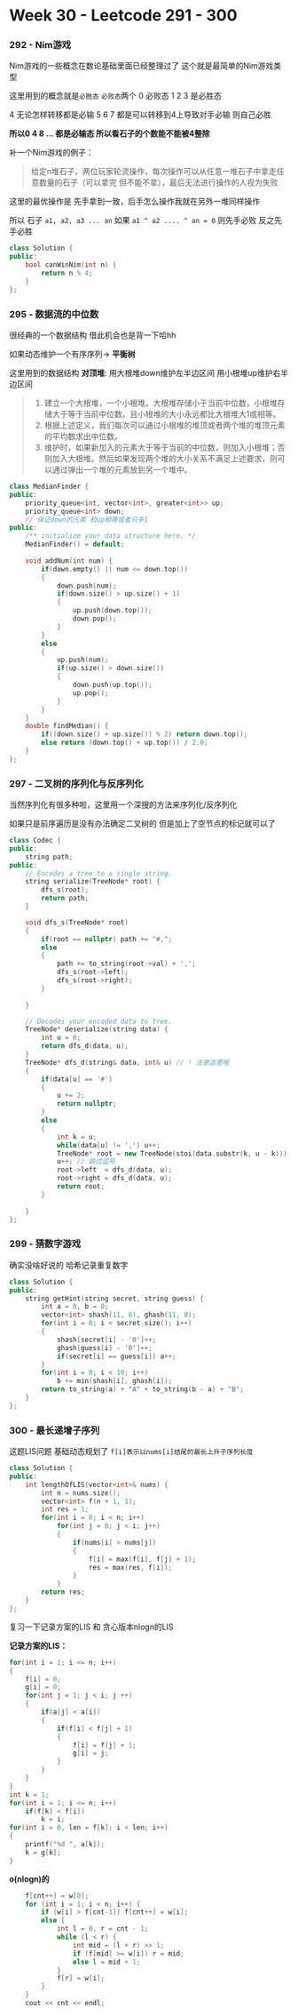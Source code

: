 <!--
 * @Description: 
 * @Versions: 
 * @Author: Vernon Cui
 * @Github: https://github.com/vernon97
 * @Date: 2021-02-24 20:06:15
 * @LastEditors: Vernon Cui
 * @LastEditTime: 2021-05-10 15:26:44
 * @FilePath: /.leetcode/Users/vernon/Leetcode-notes/notes/week30.md
-->
# Week 30 - Leetcode 291 - 300

### 292 - Nim游戏

Nim游戏的一些概念在数论基础里面已经整理过了 这个就是最简单的Nim游戏类型

这里用到的概念就是`必胜态` `必败态`两个  0 必败态 1 2 3 是必胜态 

4 无论怎样转移都是必输 5 6 7 都是可以转移到4上导致对手必输 则自己必胜

**所以0 4 8 ... 都是必输态 所以看石子的个数能不能被4整除**

补一个Nim游戏的例子：

> 给定n堆石子，两位玩家轮流操作，每次操作可以从任意一堆石子中拿走任意数量的石子（可以拿完 但不能不拿），最后无法进行操作的人视为失败

这里的最优操作是 先手拿到一致，后手怎么操作我就在另外一堆同样操作

所以 石子 `a1, a2, a3 ... an` 如果 `a1 ^ a2 .... ^ an = 0` 则先手必败 反之先手必胜

```cpp
class Solution {
public:
    bool canWinNim(int n) {
        return n % 4;
    }
};
```

### 295 - 数据流的中位数

很经典的一个数据结构 借此机会也是背一下哈hh

如果动态维护一个有序序列-> **平衡树**

这里用到的数据结构 **对顶堆**: 用大根堆down维护左半边区间 用小根堆up维护右半边区间

> 1. 建立一个大根堆，一个小根堆。大根堆存储小于当前中位数，小根堆存储大于等于当前中位数。且小根堆的大小永远都比大根堆大1或相等。
> 2. 根据上述定义，我们每次可以通过小根堆的堆顶或者两个堆的堆顶元素的平均数求出中位数。
> 3. 维护时，如果新加入的元素大于等于当前的中位数，则加入小根堆；否则加入大根堆。然后如果发现两个堆的大小关系不满足上述要求，则可以通过弹出一个堆的元素放到另一个堆中。

```cpp
class MedianFinder {
public:
    priority_queue<int, vector<int>, greater<int>> up;
    priority_queue<int> down;
    // 保证down的元素 和up相等或者只多1
public:
    /** initialize your data structure here. */
    MedianFinder() = default;
    
    void addNum(int num) {
        if(down.empty() || num <= down.top())
        {
            down.push(num);
            if(down.size() > up.size() + 1)
            {
                up.push(down.top());
                down.pop();
            }
        }
        else
        {
            up.push(num);
            if(up.size() > down.size())
            {
                down.push(up.top());
                up.pop();
            }
        }   
    }
    double findMedian() {
        if((down.size() + up.size()) % 2) return down.top();
        else return (down.top() + up.top()) / 2.0;
    }
};
```

### 297 - 二叉树的序列化与反序列化

当然序列化有很多种啦，这里用一个深搜的方法来序列化/反序列化

如果只是前序遍历是没有办法确定二叉树的 但是加上了空节点的标记就可以了

```cpp
class Codec {
public:
    string path;
public:
    // Encodes a tree to a single string.
    string serialize(TreeNode* root) {
        dfs_s(root);
        return path;
    }

    void dfs_s(TreeNode* root)
    {
        if(root == nullptr) path += "#,";
        else
        {
            path += to_string(root->val) + ',';
            dfs_s(root->left);
            dfs_s(root->right);
        }
        
    }

    // Decodes your encoded data to tree.
    TreeNode* deserialize(string data) {
        int u = 0;
        return dfs_d(data, u);
    }
    TreeNode* dfs_d(string& data, int& u) // ! 注意这里哦
    {
        if(data[u] == '#')
        {
            u += 2;
            return nullptr;
        }
        else
        {
            int k = u;
            while(data[u] != ',') u++;
            TreeNode* root = new TreeNode(stoi(data.substr(k, u - k)));
            u++; // 跳过逗号
            root->left  = dfs_d(data, u);
            root->right = dfs_d(data, u);
            return root;
        }
    
    }
};
```

### 299 - 猜数字游戏

确实没啥好说的 哈希记录重复数字

```cpp
class Solution {
public:
    string getHint(string secret, string guess) {
        int a = 0, b = 0;
        vector<int> shash(11, 0), ghash(11, 0);
        for(int i = 0; i < secret.size(); i++)
        {
            shash[secret[i] - '0']++;
            ghash[guess[i] - '0']++;
            if(secret[i] == guess[i]) a++;
        }
        for(int i = 0; i < 10; i++)
            b += min(shash[i], ghash[i]);
        return to_string(a) + "A" + to_string(b - a) + "B";
    }
};
```

### 300 - 最长递增子序列

这题LIS问题 基础动态规划了 `f[i]表示以nums[i]结尾的最长上升子序列长度`

```cpp
class Solution {
public:
    int lengthOfLIS(vector<int>& nums) {
        int n = nums.size();
        vector<int> f(n + 1, 1);
        int res = 1;
        for(int i = 0; i < n; i++)
            for(int j = 0; j < i; j++)
            {
                if(nums[i] > nums[j])
                {
                    f[i] = max(f[i], f[j] + 1);
                    res = max(res, f[i]);
                }
            }
        return res;
    }
};
```

复习一下记录方案的LIS 和 贪心版本nlogn的LIS


**记录方案的LIS：**

```cpp
for(int i = 1; i <= n; i++)
{
    f[i] = 0;
    g[i] = 0;
    for(int j = 1; j < i; j ++)
    {
        if(a[j] < a[i])
        {
            if(f[i] < f[j] + 1)
            {
                f[i] = f[j] + 1;
                g[i] = j;
            }
        }
    }
}
int k = 1;
for(int i = 1; i <= n; i++)
    if(f[k] < f[i])
        k = i;
for(int i = 0, len = f[k]; i < len; i++)
{
    printf("%d ", a[k]);
    k = g[k];
}
```

**o(nlogn)的**

```cpp
    f[cnt++] = w[0];
    for (int i = 1; i < n; i++) {
        if (w[i] > f[cnt-1]) f[cnt++] = w[i];
        else {
            int l = 0, r = cnt - 1;
            while (l < r) {
                int mid = (l + r) >> 1;
                if (f[mid] >= w[i]) r = mid;
                else l = mid + 1;
            }
            f[r] = w[i];
        }
    }
    cout << cnt << endl;
```